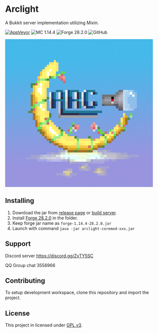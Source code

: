 # Arclight

A Bukkit server implementation utilizing Mixin.

[![AppVeyor](https://img.shields.io/appveyor/build/IzzelAliz/arclight?style=flat-square)](https://ci.appveyor.com/project/IzzelAliz/arclight) ![MC 1.14.4](https://img.shields.io/badge/MC-1.14.4-FF69B4?style=flat-square) ![Forge 28.2.0](https://img.shields.io/badge/Forge-28.2.0-purple?style=flat-square) ![GitHub](https://img.shields.io/github/license/IzzelAliz/Arclight?style=flat-square)

![](.github/arclightlogo.jpg)

## Installing

1. Download the jar from [release page](https://github.com/IzzelAliz/Arclight/releases) or [build server](https://ci.appveyor.com/project/IzzelAliz/arclight/build/artifacts).
2. Install [Forge 28.2.0](http://files.minecraftforge.net/maven/net/minecraftforge/forge/index_1.14.4.html) in the folder.
3. Keep forge jar name as `forge-1.14.4-28.2.0.jar`
4. Launch with command `java -jar arclight-coremod-xxx.jar`

## Support

Discord server https://discord.gg/ZvTY5SC

QQ Group chat 3556966

## Contributing

To setup development workspace, clone this repository and import the project.

## License

This project in licensed under [GPL v3](LICENSE).
